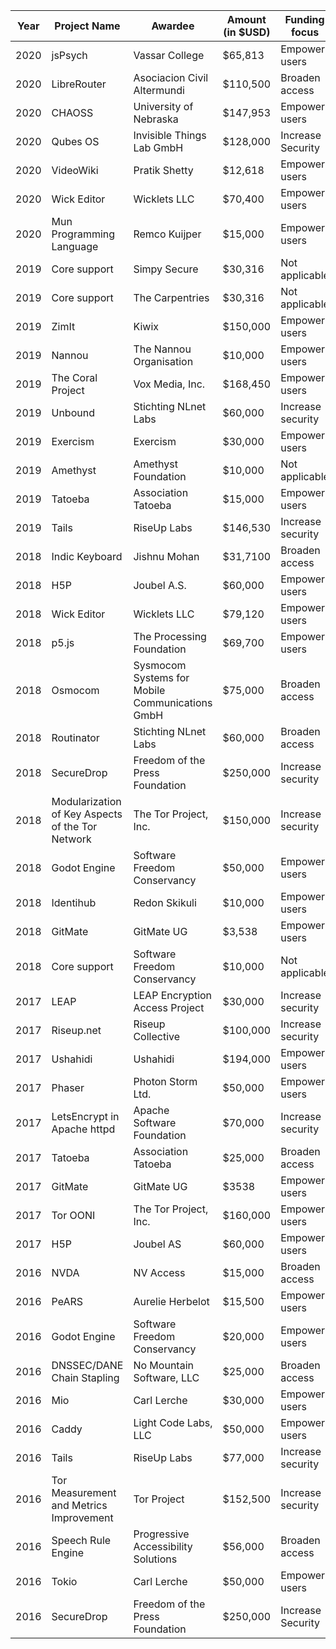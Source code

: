 |Year| Project Name  | Awardee  |  Amount (in $USD) |  Funding focus | Project website  |
|---|---|---|---|---|---|
|2020|jsPsych|Vassar College|$65,813|Empower users|https://www.jspsych.org/|
|2020|LibreRouter|Asociacion Civil Altermundi|$110,500|Broaden access|https://librerouter.org/|
|2020|CHAOSS|University of Nebraska|$147,953|Empower users|https://chaoss.community/|
|2020|Qubes OS|Invisible Things Lab GmbH|$128,000|Increase Security|https://www.qubes-os.org/|
|2020|VideoWiki|Pratik Shetty|$12,618|Empower users|https://www.videowiki.org/|
|2020|Wick Editor|Wicklets LLC|$70,400|Empower users|https://www.wickeditor.com|
|2020|Mun Programming Language|Remco Kuijper|$15,000|Empower users|https://mun-lang.org/|
|2019|Core support|Simpy Secure|$30,316|Not applicable|https://simplysecure.org/|
|2019|Core support|The Carpentries|$30,316|Not applicable|https://carpentries.org/|
|2019|ZimIt|Kiwix|$150,000|Empower users|https://www.kiwix.org|
|2019| Nannou | The Nannou Organisation | $10,000 | Empower users | https://nannou.cc/ |
|2019| The Coral Project  | Vox Media, Inc.  | $168,450  | Empower users  |  https://coral.voxmedia.com |
|2019| Unbound | Stichting NLnet Labs  | $60,000 | Increase security | https://nlnetlabs.nl/projects/unbound/about/ |
|2019| Exercism | Exercism | $30,000 | Empower users | https://exercism.io/ |
|2019| Amethyst |  Amethyst Foundation | $10,000 | Not applicable | https://www.amethyst.rs/ |
|2019| Tatoeba | Association Tatoeba | $15,000 | Empower users | https://tatoeba.org |
|2019| Tails | RiseUp Labs | $146,530 | Increase security | https://tails.boum.org/ |
|2018| Indic Keyboard | Jishnu Mohan | $31,7100 | Broaden access | https://indic.app/ |
|2018| H5P | Joubel A.S. | $60,000 | Empower users | https://H5P.org |
|2018| Wick Editor | Wicklets LLC | $79,120 | Empower users | https://www.wickeditor.com |
|2018| p5.js | The Processing Foundation  | $69,700 | Empower users | https://p5js.org/ |
|2018| Osmocom | Sysmocom Systems for Mobile Communications GmbH | $75,000 | Broaden access | https://osmocom.org/projects/cellular-infrastructure |
|2018| Routinator| Stichting NLnet Labs | $60,000 | Broaden access | https://nlnetlabs.nl/projects/rpki/routinator/ |
|2018| SecureDrop | Freedom of the Press Foundation | $250,000 | Increase security | https://securedrop.org |
|2018| Modularization of Key Aspects of the Tor Network| The Tor Project, Inc.| $150,000 | Increase security | https://torproject.org|
|2018| Godot Engine | Software Freedom Conservancy | $50,000 | Empower users | https://godotengine.org |
|2018| Identihub | Redon Skikuli | $10,000 | Empower users | https://identihub.co |
|2018| GitMate | GitMate UG | $3,538 | Empower users | https://docs.gitmate.io/ |
|2018| Core support | Software Freedom Conservancy | $10,000 |Not applicable| https://sfconservancy.org/ |
|2017|LEAP|LEAP Encryption Access Project|$30,000|Increase security|https://leap.se/en|
|2017|Riseup.net|Riseup Collective|$100,000|Increase security|https://riseup.net/|
|2017|Ushahidi|Ushahidi|$194,000|Empower users|https://www.ushahidi.com/|
|2017|Phaser|Photon Storm Ltd.|$50,000|Empower users|http://phaser.io|
|2017|LetsEncrypt in Apache httpd|Apache Software Foundation|$70,000|Increase security|https://httpd.apache.org|
|2017|Tatoeba|Association Tatoeba|$25,000|Broaden access|https://tatoeba.org|
|2017|GitMate|GitMate UG|$3538|Empower users|https://gitmate.io|
|2017| Tor OONI | The Tor Project, Inc. | $160,000 | Empower users | https://ooni.torproject.org/ |
|2017|H5P|Joubel AS|$60,000|Empower users|https://h5p.org/|
|2016|NVDA|NV Access|$15,000|Broaden access|http://www.nvaccess.org/|
|2016|PeARS|Aurelie Herbelot|$15,500|Empower users|http://pearsearch.org/|
|2016|Godot Engine|Software Freedom Conservancy|$20,000|Empower users|https://godotengine.org/|
|2016|DNSSEC/DANE Chain Stapling|No Mountain Software, LLC|$25,000|Broaden access|https://www.getdnsapi.net/|
|2016|Mio|Carl Lerche|$30,000|Empower users|https://github.com/tokio-rs/mio|
|2016|Caddy|Light Code Labs, LLC|$50,000|Empower users|https://caddyserver.com|
|2016|Tails|RiseUp Labs|$77,000|Increase security|https://tails.boum.org/|
|2016|Tor Measurement and Metrics Improvement|Tor Project|$152,500|Increase security|https://www.torproject.org|
|2016|Speech Rule Engine|Progressive Accessibility Solutions|$56,000|Broaden access|https://speechruleengine.org/|
|2016|Tokio|Carl Lerche|$50,000|Empower users|https://tokio.rs/|
|2016|SecureDrop|Freedom of the Press Foundation|$250,000|Increase Security|https://securedrop.org|

